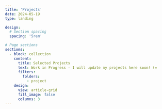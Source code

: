 ```yaml
---
title: 'Projects'
date: 2024-05-19
type: landing

design:
  # Section spacing
  spacing: '5rem'

# Page sections
sections:
  - block: collection
    content:
      title: Selected Projects
      text: Work in Progress - I will update my projects here soon! (=・ω・=)
      filters:
        folders:
          - project
    design:
      view: article-grid
      fill_image: false
      columns: 3
---
```


